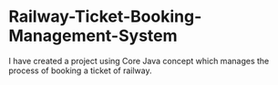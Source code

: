 # Railway-Ticket-Booking-Management-System
I have created a project using Core Java concept which manages the process of booking a ticket of railway.
